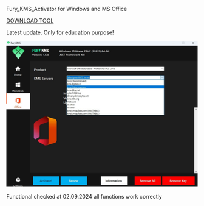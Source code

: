 Fury_KMS_Activator for Windows and MS Office

[DOWNLOAD TOOL](https://github.com/fury-os/fury_kms/releases/download/v.1.6.0/FuryKMS_v.1.6.0.zip)

Latest update. Only for education purpose!

![Screenshot](https://github.com/fury-os/fury_kms/blob/main/Screenshot_1.jpg)

Functional checked at 02.09.2024
all functions work correctly




